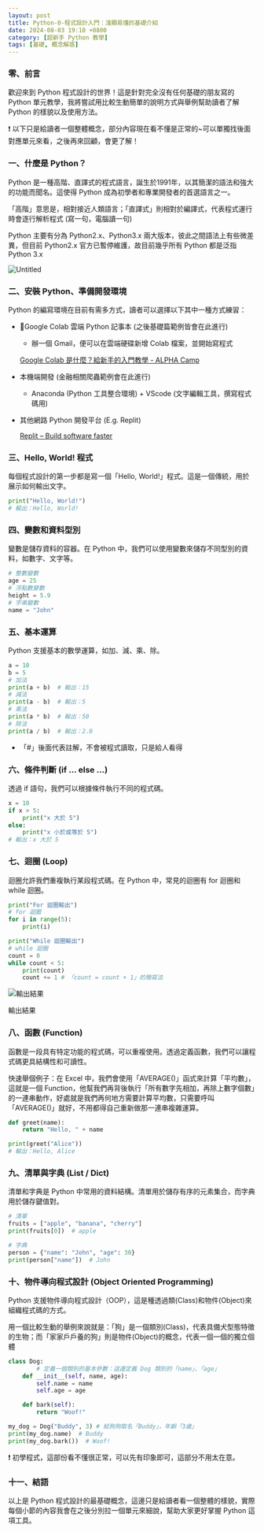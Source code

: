 ```yaml
---
layout: post
title: Python-0-程式設計入門：淺顯易懂的基礎介紹
date: 2024-08-03 19:10 +0800
category: [超新手 Python 教學]
tags: [基礎, 概念解惑]
---
```


### 零、前言

歡迎來到 Python 程式設計的世界！這是針對完全沒有任何基礎的朋友寫的 Python 單元教學，我將嘗試用比較生動簡單的說明方式與舉例幫助讀者了解 Python 的樣貌以及使用方法。

<aside>
❗ 以下只是給讀者一個整體概念，部分內容現在看不懂是正常的~可以單獨找後面對應單元來看，之後再來回顧，會更了解！

</aside>

### 一、什麼是 Python？

Python 是一種高階、直譯式的程式語言，誕生於1991年，以其簡潔的語法和強大的功能而聞名。這使得 Python 成為初學者和專業開發者的首選語言之一。

「高階」意思是，相對接近人類語言；「直譯式」則相對於編譯式，代表程式運行時會逐行解析程式 (寫一句，電腦讀一句)

Python 主要有分為 Python2.x、Python3.x 兩大版本，彼此之間語法上有些微差異，但目前 Python2.x 官方已暫停維護，故目前幾乎所有 Python 都是泛指 Python 3.x

![Untitled](Python-0-%E7%A8%8B%E5%BC%8F%E8%A8%AD%E8%A8%88%E5%85%A5%E9%96%80%EF%BC%9A%E6%B7%BA%E9%A1%AF%E6%98%93%E6%87%82%E7%9A%84%E5%9F%BA%E7%A4%8E%E4%BB%8B%E7%B4%B9%20f4f5613bb0b84a269c7899042f9a7014/Untitled.png)

### 二、安裝 Python、準備開發環境

Python 的編寫環境在目前有需多方式，讀者可以選擇以下其中一種方式練習：

- 🌟Google Colab 雲端 Python 記事本 (之後基礎篇範例皆會在此進行)
    - 辦一個 Gmail，便可以在雲端硬碟新增 Colab 檔案，並開始寫程式
    
    [Google Colab 是什麼？給新手的入門教學 - ALPHA Camp](https://tw.alphacamp.co/blog/google-colab)
    
- 本機端開發 (金融相關爬蟲範例會在此進行)
    - Anaconda (Python 工具整合環境) + VScode (文字編輯工具，撰寫程式碼用)
- 其他網路 Python 開發平台 (E.g. Replit)
    
    [Replit – Build software faster](https://replit.com/)
    

### 三、Hello, World! 程式

每個程式設計的第一步都是寫一個「Hello, World!」程式。這是一個傳統，用於展示如何輸出文字。

```python
print("Hello, World!")
# 輸出：Hello, World!
```

### 四、變數和資料型別

變數是儲存資料的容器。在 Python 中，我們可以使用變數來儲存不同型別的資料，如數字、文字等。

```python
# 整數變數
age = 25
# 浮點數變數
height = 5.9
# 字串變數
name = "John"
```

### 五、基本運算

Python 支援基本的數學運算，如加、減、乘、除。

```python
a = 10
b = 5
# 加法
print(a + b)  # 輸出：15
# 減法
print(a - b)  # 輸出：5
# 乘法
print(a * b)  # 輸出：50
# 除法
print(a / b)  # 輸出：2.0
```

- 「#」後面代表註解，不會被程式讀取，只是給人看得

### 六、條件判斷 (if … else …)

透過 if 語句，我們可以根據條件執行不同的程式碼。

```python
x = 10
if x > 5:
    print("x 大於 5")
else:
    print("x 小於或等於 5")
# 輸出：x 大於 5
```

### 七、迴圈 (Loop)

迴圈允許我們重複執行某段程式碼。在 Python 中，常見的迴圈有 for 迴圈和 while 迴圈。

```python
print("For 迴圈輸出")
# for 迴圈
for i in range(5):
    print(i)

print("While 迴圈輸出")
# while 迴圈
count = 0
while count < 5:
    print(count)
    count += 1 # 「count = count + 1」的簡寫法
```

![輸出結果](Python-0-%E7%A8%8B%E5%BC%8F%E8%A8%AD%E8%A8%88%E5%85%A5%E9%96%80%EF%BC%9A%E6%B7%BA%E9%A1%AF%E6%98%93%E6%87%82%E7%9A%84%E5%9F%BA%E7%A4%8E%E4%BB%8B%E7%B4%B9%20f4f5613bb0b84a269c7899042f9a7014/Untitled%201.png)

輸出結果

### 八、函數 (Function)

函數是一段具有特定功能的程式碼，可以重複使用。透過定義函數，我們可以讓程式碼更具結構性和可讀性。

快速舉個例子：在 Excel 中，我們會使用「AVERAGE()」函式來計算「平均數」，這就是一個 Function，他幫我們再背後執行「所有數字先相加，再除上數字個數」的一連串動作，好處就是我們再何地方需要計算平均數，只需要呼叫「AVERAGE()」就好，不用都得自己重新做那一連串複雜運算。

```python
def greet(name):
    return "Hello, " + name

print(greet("Alice"))
# 輸出：Hello, Alice
```

### 九、清單與字典 (List / Dict)

清單和字典是 Python 中常用的資料結構。清單用於儲存有序的元素集合，而字典用於儲存鍵值對。

```python
# 清單
fruits = ["apple", "banana", "cherry"]
print(fruits[0])  # apple

# 字典
person = {"name": "John", "age": 30}
print(person["name"])  # John
```

### 十、物件導向程式設計 (Object Oriented Programming)

Python 支援物件導向程式設計（OOP），這是種透過類(Class)和物件(Object)來組織程式碼的方式。

用一個比較生動的舉例來說就是：「狗」是一個類別(Class)，代表具備犬型態特徵的生物；而「家家戶戶養的狗」則是物件(Object)的概念，代表一個一個的獨立個體

```python
class Dog:
        # 定義一個類別的基本參數：這邊定義 Dog 類別的「name」、「age」
    def __init__(self, name, age):
        self.name = name
        self.age = age

    def bark(self):
        return "Woof!"

my_dog = Dog("Buddy", 3) # 給狗狗取名「Buddy」，年齡「3歲」
print(my_dog.name)  # Buddy
print(my_dog.bark())  # Woof!
```

<aside>
❗ 初學程式，這部份看不懂很正常，可以先有印象即可，這部分不用太在意。

</aside>

### 十一、結語

以上是 Python 程式設計的最基礎概念，這邊只是給讀者看一個整體的樣貌，實際每個小節的內容我會在之後分別拉一個單元來細說，幫助大家更好掌握 Python 這項工具。